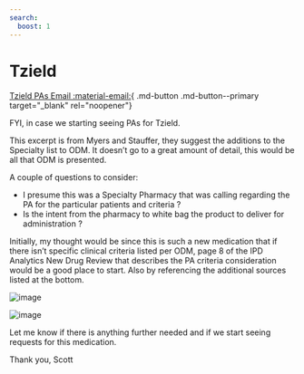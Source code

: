 ```yaml
---
search:
  boost: 1
---
```


# Tzield
 
[Tzield PAs Email :material-email:](https://mygainwell-my.sharepoint.com/:u:/r/personal/christopher_nguyen_gainwelltechnologies_com/Documents/Evergreen/Emails/FW_%20Inquiry%20on%20Prior%20Authorization%20approval%20for%20Tzield.msg?csf=1&web=1&e=OKxnM0){ .md-button .md-button--primary target="_blank" rel="noopener"}

FYI, in case we starting seeing PAs for Tzield.
 
This excerpt is from Myers and Stauffer, they suggest the additions to the Specialty list to ODM.  It doesn’t go to a great amount of detail, this would be all that ODM is presented.

A couple of questions to consider:

- I presume this was a Specialty Pharmacy that was calling regarding the PA for the particular patients and criteria ?
- Is the intent from the pharmacy to white bag the product to deliver for administration ? 

Initially, my thought would be since this is such a new medication that if there isn’t specific clinical criteria listed per ODM, page 8 of the IPD Analytics New Drug Review that describes the PA criteria consideration would be a good place to start. Also by referencing the additional sources listed at the bottom.

![image](https://user-images.githubusercontent.com/122046056/227435910-407d78a3-8b3b-4586-bd6b-89b0f97d6cb7.png)

![image](https://user-images.githubusercontent.com/122046056/227435921-b17819bc-b2c0-4647-8db8-47fd282af854.png)

Let me know if there is anything further needed and if we start seeing requests for this medication.
 
Thank you, Scott
